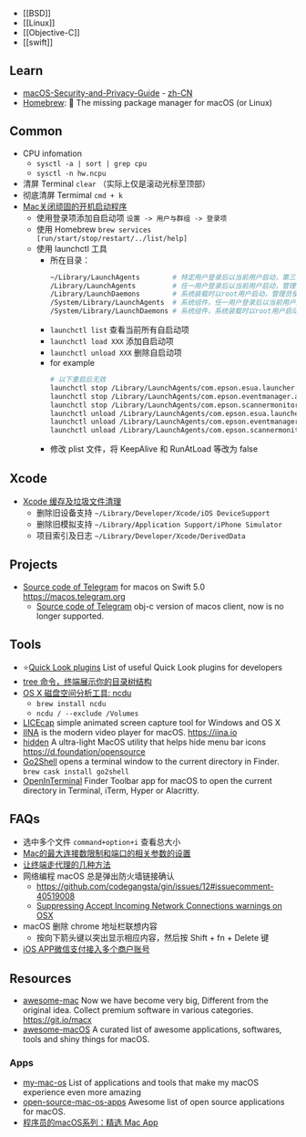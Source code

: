 - [[BSD]]
- [[Linux]]
- [[Objective-C]]
- [[swift]]



## Learn
- [macOS-Security-and-Privacy-Guide](https://github.com/drduh/macOS-Security-and-Privacy-Guide) - [zh-CN](https://github.com/drduh/macOS-Security-and-Privacy-Guide/blob/master/README-cn.md)
- [Homebrew](https://github.com/Homebrew/brew): 🍺 The missing package manager for macOS (or Linux)



## Common
- CPU infomation
  - `sysctl -a | sort | grep cpu`
  - `sysctl -n hw.ncpu`
- 清屏 Terminal `clear` （实际上仅是滚动光标至顶部）
- 彻底清屏 Termimal `cmd + k`
- [Mac关闭顽固的开机启动程序](https://www.jianshu.com/p/dcf6de92a2b5)
  - 使用登录项添加自启动项 `设置 -> 用户与群组 -> 登录项`
  - 使用 Homebrew `brew services [run/start/stop/restart/../list/help]`
  - 使用 launchctl 工具
    - 所在目录：
      ```bash
      ~/Library/LaunchAgents        # 特定用户登录后以当前用户启动，第三方程序一般都放这里
      /Library/LaunchAgents         # 任一用户登录后以当前用户启动，管理员使用
      /Library/LaunchDaemons        # 系统装载时以root用户启动，管理员使用
      /System/Library/LaunchAgents  # 系统组件，任一用户登录后以当前用户启动
      /System/Library/LaunchDaemons # 系统组件，系统装载时以root用户启动
      ```
    - `launchctl list` 查看当前所有自启动项
    - `launchctl load XXX` 添加自启动项
    - `launchctl unload XXX` 删除自启动项
    - for example
      ```bash
      # 以下重启后无效
      launchctl stop /Library/LaunchAgents/com.epson.esua.launcher.plist
      launchctl stop /Library/LaunchAgents/com.epson.eventmanager.agent.plist
      launchctl stop /Library/LaunchAgents/com.epson.scannermonitor.plist
      launchctl unload /Library/LaunchAgents/com.epson.esua.launcher.plist
      launchctl unload /Library/LaunchAgents/com.epson.eventmanager.agent.plist
      launchctl unload /Library/LaunchAgents/com.epson.scannermonitor.plist
      ```
    - 修改 plist 文件，将 KeepAlive 和 RunAtLoad 等改为 false



## Xcode
- [Xcode 缓存及垃圾文件清理](https://www.jianshu.com/p/c695b68ef951)
  - 删除旧设备支持 `~/Library/Developer/Xcode/iOS DeviceSupport`
  - 删除旧模拟支持 `~/Library/Application Support/iPhone Simulator`
  - 项目索引及日志 `~/Library/Developer/Xcode/DerivedData`



## Projects
- [Source code of Telegram](https://github.com/overtake/TelegramSwift) for macos on Swift 5.0 https://macos.telegram.org
  - [Source code of Telegram](https://github.com/overtake/telegram) obj-c version of macos client, now is no longer supported.



## Tools
- :star:[Quick Look plugins](https://github.com/sindresorhus/quick-look-plugins) List of useful Quick Look plugins for developers
- [tree 命令，终端展示你的目录树结构](http://yijiebuyi.com/blog/c0defa3a47d16e675d58195adc35514b.html)
- [OS X 磁盘空间分析工具: ncdu](http://www.yewen.us/blog/2015/09/ncdu-on-os-x/)
  - `brew install ncdu`
  - `ncdu / --exclude /Volumes`
- [LICEcap](https://github.com/justinfrankel/licecap) simple animated screen capture tool for Windows and OS X 
- [IINA](https://github.com/iina/iina) is the modern video player for macOS. https://iina.io
- [hidden](https://github.com/dwarvesf/hidden) A ultra-light MacOS utility that helps hide menu bar icons https://d.foundation/opensource
- [Go2Shell](https://zipzapmac.com/Go2Shell) opens a terminal window to the current directory in Finder. `brew cask install go2shell`
- [OpenInTerminal](https://github.com/Ji4n1ng/OpenInTerminal) Finder Toolbar app for macOS to open the current directory in Terminal, iTerm, Hyper or Alacritty.



## FAQs
- 选中多个文件 `command+option+i` 查看总大小
- [Mac的最大连接数限制和端口的相关参数的设置](http://tinylee.info/mac-maxfiles-portrange.html)
- [让终端走代理的几种方法](https://blog.fazero.me/2015/09/15/%E8%AE%A9%E7%BB%88%E7%AB%AF%E8%B5%B0%E4%BB%A3%E7%90%86%E7%9A%84%E5%87%A0%E7%A7%8D%E6%96%B9%E6%B3%95/)
- 网络编程 macOS 总是弹出防火墙链接确认
    - https://github.com/codegangsta/gin/issues/12#issuecomment-40519008
    - [Suppressing Accept Incoming Network Connections warnings on OSX](https://medium.com/@leeprovoost/suppressing-accept-incoming-network-connections-warnings-on-osx-7665b33927ca)
- macOS 删除 chrome 地址栏联想内容
  - 按向下箭头键以突出显示相应内容，然后按 Shift + fn + Delete 键
- [iOS APP微信支付接入多个商户账号](https://www.jianshu.com/p/d0d8afc6a685)



## Resources
- [awesome-mac](https://github.com/jaywcjlove/awesome-mac) Now we have become very big, Different from the original idea. Collect premium software in various categories. https://git.io/macx
- [awesome-macOS](https://github.com/iCHAIT/awesome-macOS) A curated list of awesome applications, softwares, tools and shiny things for macOS.

### Apps
- [my-mac-os](https://github.com/nikitavoloboev/my-mac-os) List of applications and tools that make my macOS experience even more amazing
- [open-source-mac-os-apps](https://github.com/serhii-londar/open-source-mac-os-apps) Awesome list of open source applications for macOS.
- [程序员的macOS系列：精选 Mac App](https://ihtcboy.com/2018/07/15/2018-07-15_%E7%A8%8B%E5%BA%8F%E5%91%98%E7%9A%84macOS%E7%B3%BB%E5%88%97%EF%BC%9A%E7%B2%BE%E9%80%89MacApp/)
